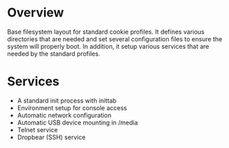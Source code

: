 # Overview

Base filesystem layout for standard cookie profiles. It defines various directories that are needed
and set several configuration files to ensure the system will properly boot. In addition, it setup
various services that are needed by the standard profiles.

# Services

- A standard init process with inittab
- Environment setup for console access
- Automatic network configuration
- Automatic USB device mounting in /media
- Telnet service
- Dropbear (SSH) service
